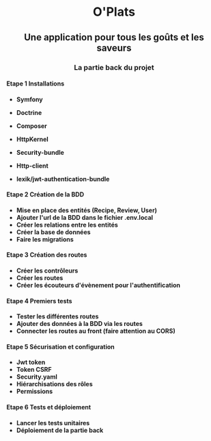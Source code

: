 <h1 align="center">O'Plats</h1>
<h2 align="center">Une application pour tous les goûts et les saveurs</h2>

<h3 align="center">La partie back du projet </h3>

<h4> Etape 1 Installations<h4>

-   Symfony
-   Doctrine
-   Composer

- HttpKernel
- Security-bundle
- Http-client
- lexik/jwt-authentication-bundle

<h4> Etape 2 Création de la BDD<h4>

- Mise en place des entités (Recipe, Review, User)
- Ajouter l'url de la BDD dans le fichier .env.local
- Créer les relations entre les entités
- Créer la base de données
- Faire les migrations

<h4> Etape 3 Création des routes<h4>

- Créer les contrôleurs
- Créer les routes
- Créer les écouteurs d'évènement pour l'authentification

<h4> Etape 4 Premiers tests<h4>

- Tester les différentes routes
- Ajouter des données à la BDD via les routes
- Connecter les routes au front (faire attention au CORS)

<h4> Etape 5 Sécurisation et configuration<h4>

- Jwt token 
- Token CSRF 
- Security.yaml
- Hiérarchisations des rôles 
- Permissions

<h4> Etape 6 Tests et déploiement<h4>

- Lancer les tests unitaires
- Déploiement de la partie back